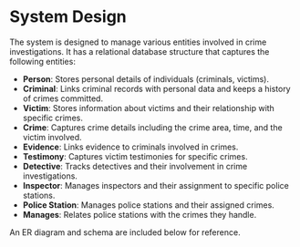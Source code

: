 # System Design

The system is designed to manage various entities involved in crime investigations. It has a relational database structure that captures the following entities:

- **Person**: Stores personal details of individuals (criminals, victims).
- **Criminal**: Links criminal records with personal data and keeps a history of crimes committed.
- **Victim**: Stores information about victims and their relationship with specific crimes.
- **Crime**: Captures crime details including the crime area, time, and the victim involved.
- **Evidence**: Links evidence to criminals involved in crimes.
- **Testimony**: Captures victim testimonies for specific crimes.
- **Detective**: Tracks detectives and their involvement in crime investigations.
- **Inspector**: Manages inspectors and their assignment to specific police stations.
- **Police Station**: Manages police stations and their assigned crimes.
- **Manages**: Relates police stations with the crimes they handle.

An ER diagram and schema are included below for reference.

